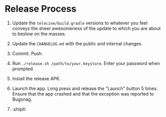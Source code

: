 Release Process
===============

 1. Update the `telecine/build.gradle` versions to whatever you feel conveys the sheer awesomeness
    of the update to which you are about to bestow on the masses.

 2. Update the `CHANGELOG.md` with the public and internal changes.

 3. Commit. Push.

 4. Run `./release.sh /path/to/your.keystore`. Enter your password when prompted.

 5. Install the release APK.

 6. Launch the app. Long press and release the "Launch" button 5 times. Ensure that the app crashed
    and that the exception was reported to Bugsnag.

 7. :shipit:
